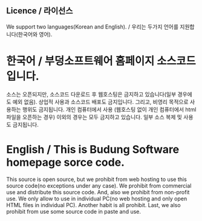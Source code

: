 ## Licence / 라이선스 
We support two languages(Korean and English). / 우리는 두가지 언어를 지원합니다(한국어와 영어).

# 한국어 / 부덩소프트웨어 홈페이지 소스코드입니다.
소스는 오픈되지만, 소스코드 다운로드 후 웹호스팅은 금지하고 있습니다(일부 경우에도 예외 없음). 상업적 사용과 소스코드 배포도 금지입니다. 그리고, 비영리 목적으로 사용하는 행위도 금지됩니다. 개인 컴퓨터에서 사용 (웹호스팅 없이 개인 컴퓨터에서 html 파일을 오픈하는 경우) 이외의 경우는 모두 금지하고 있습니다. 일부 소스 복제 밎 사용도 금지됩니다.


# English / This is Budung Software homepage sorce code.
This source is open source, but we prohibit from web hosting to use this source code(no exceptions under any case). We prohibit from commercial use and distribute this source code. And, also we prohibit from non-profit use. We only allow to use in individual PC(no web hosting and only open HTML files in individual PC). Another habit is all prohibit. Last, we also prohibit from use some source code in paste and use.
